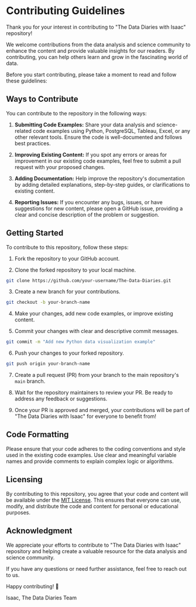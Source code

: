 # Contributing Guidelines

Thank you for your interest in contributing to "The Data Diaries with Isaac" repository!

We welcome contributions from the data analysis and science community to enhance the content and provide valuable insights for our readers. By contributing, you can help others learn and grow in the fascinating world of data.

Before you start contributing, please take a moment to read and follow these guidelines:

## Ways to Contribute

You can contribute to the repository in the following ways:

1. **Submitting Code Examples:** Share your data analysis and science-related code examples using Python, PostgreSQL, Tableau, Excel, or any other relevant tools. Ensure the code is well-documented and follows best practices.

2. **Improving Existing Content:** If you spot any errors or areas for improvement in our existing code examples, feel free to submit a pull request with your proposed changes.

3. **Adding Documentation:** Help improve the repository's documentation by adding detailed explanations, step-by-step guides, or clarifications to existing content.

4. **Reporting Issues:** If you encounter any bugs, issues, or have suggestions for new content, please open a GitHub issue, providing a clear and concise description of the problem or suggestion.

## Getting Started

To contribute to this repository, follow these steps:

1. Fork the repository to your GitHub account.

2. Clone the forked repository to your local machine.

```bash
git clone https://github.com/your-username/The-Data-Diaries.git
```

3. Create a new branch for your contributions.

```bash
git checkout -b your-branch-name
```

4. Make your changes, add new code examples, or improve existing content.

5. Commit your changes with clear and descriptive commit messages.

```bash
git commit -m "Add new Python data visualization example"
```

6. Push your changes to your forked repository.

```bash
git push origin your-branch-name
```

7. Create a pull request (PR) from your branch to the main repository's `main` branch.

8. Wait for the repository maintainers to review your PR. Be ready to address any feedback or suggestions.

9. Once your PR is approved and merged, your contributions will be part of "The Data Diaries with Isaac" for everyone to benefit from!

## Code Formatting

Please ensure that your code adheres to the coding conventions and style used in the existing code examples. Use clear and meaningful variable names and provide comments to explain complex logic or algorithms.

## Licensing

By contributing to this repository, you agree that your code and content will be available under the [MIT License](LICENSE). This ensures that everyone can use, modify, and distribute the code and content for personal or educational purposes.

## Acknowledgment

We appreciate your efforts to contribute to "The Data Diaries with Isaac" repository and helping create a valuable resource for the data analysis and science community.

If you have any questions or need further assistance, feel free to reach out to us.

Happy contributing! 🚀

Isaac, The Data Diaries Team

